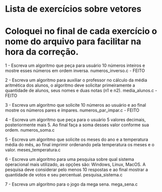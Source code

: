 # Lista de exercícios sobre vetores
# Coloquei no final de cada exercício o nome do arquivo para facilitar na hora da correção.

1 - Escreva um algoritmo que peça para usuário 10 números inteiros e mostre esses números em ordem inversa. numeros_inverso.c - FEITO

2 - Escreva um algoritmo para auxiliar o professor no cálculo da média aritmética dos alunos, o algoritmo deve solicitar primeiramente a quantidade de alunos, seus nomes e duas notas (n1 e n2). media_alunos.c - FEITO

3 - Escreva um algoritmo que solicite 10 números ao usuário e ao final mostre os números pares e ímpares. numeros_par_impar.c - FEITO

4 - Escreva um algoritmo que peça para o usuário 5 valores decimais, posteriormente mais 5. Ao final faça a soma desses valor conforme sua ordem. numeros_soma.c

5 - Escreva um algoritmo que solicite os meses do ano e a temperatura média do mês, ao final imprimir ordenando pela temperatura os meses e o valor. meses_temperatura.c

6 - Escreva um algoritmo para uma pesquisa sobre qual sistema operacional mais utilizado, as opções são: Windows, Linux, MacOS. A pesquisa deve considerar pelo menos 10 respostas e ao final mostrar a quantidade de votos e seu percentual. pesquisa_sistema.c

7 - Escreva um algoritmo para o jogo da mega sena. mega_sena.c

